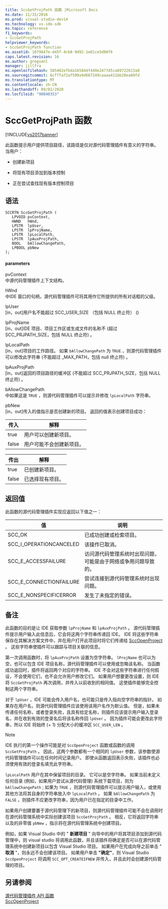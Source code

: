 ```yaml
---
title: SccGetProjPath 函数 |Microsoft Docs
ms.date: 11/15/2016
ms.prod: visual-studio-dev14
ms.technology: vs-ide-sdk
ms.topic: reference
f1_keywords:
- SccGetProjPath
helpviewer_keywords:
- SccGetProjPath function
ms.assetid: 1079847e-d45f-4cb8-9d92-1e01ce5d08f6
caps.latest.revision: 16
ms.author: gregvanl
manager: jillfra
ms.openlocfilehash: 585402efbda165844f449e2477d5ca69722613a8
ms.sourcegitcommit: 6cfffa72af599a9d667249caaaa411bb28ea69fd
ms.translationtype: MT
ms.contentlocale: zh-CN
ms.lasthandoff: 09/02/2020
ms.locfileid: "90840353"
---
```

# <a name="sccgetprojpath-function"></a>SccGetProjPath 函数
[!INCLUDE[vs2017banner](../includes/vs2017banner.md)]

此函数提示用户提供项目路径，该路径是仅对源代码管理插件有意义的字符串。 当用户：  
  
- 创建新项目  
  
- 将现有项目添加到版本控制  
  
- 正在尝试查找现有版本控制项目  
  
## <a name="syntax"></a>语法  
  
```cpp#  
SCCRTN SccGetProjPath (  
   LPVOID pvContext,  
   HWND   hWnd,  
   LPSTR  lpUser,  
   LPSTR  lpProjName,  
   LPSTR  lpLocalPath,  
   LPSTR  lpAuxProjPath,  
   BOOL   bAllowChangePath,  
   LPBOOL pbNew  
);  
```  
  
#### <a name="parameters"></a>parameters  
 pvContext  
 中源代码管理插件上下文结构。  
  
 hWnd  
 中IDE 窗口的句柄，源代码管理插件可将其用作它所提供的所有对话框的父级。  
  
 lpUser  
 [in，out]用户名不能超过 SCC_USER_SIZE （包括 NULL 终止符） ()   
  
 lpProjName  
 [in，out]IDE 项目、项目工作区或生成文件的名称不 (超过 SCC_PRJPATH_SIZE，包括 NULL 终止符) 。  
  
 lpLocalPath  
 [in，out]项目的工作路径。 如果 `bAllowChangePath` 为 `TRUE` ，则源代码管理插件可以修改此字符串 (不能超过 _MAX_PATH，包括 null 终止符) 。  
  
 lpAuxProjPath  
 [in，out]返回的项目路径的缓冲区 (不能超过 SCC_PRJPATH_SIZE，包括 NULL 终止符) 。  
  
 bAllowChangePath  
 中如果这是 `TRUE` ，则源代码管理插件可以提示并修改 `lpLocalPath` 字符串。  
  
 pbNew  
 [in，out]传入的值指示是否创建新的项目。 返回的值表示创建项目成功：  
  
|传入|解释|  
|--------------|--------------------|  
|true|用户可以创建新项目。|  
|false|用户可能不会创建新项目。|  
  
|传出|解释|  
|--------------|--------------------|  
|true|已创建新项目。|  
|false|已选择现有项目。|  
  
## <a name="return-value"></a>返回值  
 此函数的源代码管理插件实现应返回以下值之一：  
  
|值|说明|  
|-----------|-----------------|  
|SCC_OK|已成功创建或检索项目。|  
|SCC_I_OPERATIONCANCELED|该操作已取消。|  
|SCC_E_ACCESSFAILURE|访问源代码管理系统时出现问题，可能是由于网络或争用问题导致的。|  
|SCC_E_CONNECTIONFAILURE|尝试连接到源代码管理系统时出现问题。|  
|SCC_E_NONSPECIFICERROR|发生了未指定的错误。|  
  
## <a name="remarks"></a>备注  
 此函数的目的是让 IDE 获取参数 `lpProjName` 和 `lpAuxProjPath` 。 源代码管理插件提示用户输入此信息后，它会将这两个字符串传递回 IDE。 IDE 将这些字符串保存在其解决方案文件中，并在用户打开此项目时将它们传递给 [SccOpenProject](../extensibility/sccopenproject-function.md) 。 这些字符串使插件可以跟踪与项目关联的信息。  
  
 第一次调用函数时，将 `lpAuxProjPath` 设置为空字符串。 `lProjName` 也可以为空，也可以包含 IDE 项目名称，源代码管理插件可以使用或忽略该名称。 当函数成功返回时，插件将返回两个对应的字符串。 IDE 不会对这些字符串进行任何假设，不会使用它们，也不会允许用户修改它们。 如果用户想要更改设置，则 IDE 将 `SccGetProjPath` 再次调用，并传入以前收到的相同值。 这使插件能够完全控制这两个字符串。  
  
 对于 `lpUser` ，IDE 可能会传入用户名，也可能只是传入指向空字符串的指针。 如果存在用户名，则源代码管理插件应该使用该用户名作为默认值。 但是，如果未传递任何名称，或者登录失败，且具有给定名称，则插件应该提示用户输入登录名，并在收到有效的登录名后将该名称传回 `lpUser` 。 因为插件可能会更改此字符串，所以 IDE 将始终 (+ 1) 分配大小的缓冲区 `SCC_USER_LEN` 。  
  
> [!NOTE]
> IDE 执行的第一个操作可能是对 `SccOpenProject` 函数或函数的调用 `SccGetProjPath` 。 因此，这两个参数都有一个相同的 `lpUser` 参数，该参数使源代码管理插件可以在任何时间记录用户。 即使从函数返回表示失败，该插件也必须使用有效的登录名填充此字符串。  
  
 `lpLocalPath` 用户在其中保留项目的目录。 它可以是空字符串。 如果当前未定义任何目录 (例如，如果用户尝试从源代码管理) 系统下载项目，则为 `bAllowChangePath` ; 如果为 `TRUE` ，则源代码管理插件可以提示用户输入，或使用其他方法将其自身的字符串放入中 `lpLocalPath` 。 如果 `bAllowChangePath` 为 `FALSE` ，则插件不应更改字符串，因为用户已在指定的目录中工作。  
  
 如果用户创建要置于源代码管理下的新项目，则源代码管理插件可能不会在调用时在源代码管理系统中实际创建该项目 `SccGetProjPath` 。 相反，它将返回字符串以及的非零值 `pbNew` ，指示将在源代码管理系统中创建项目。  
  
 例如，如果 Visual Studio 中的 " **新建项目** " 向导中的用户将其项目添加到源代码管理中，则 visual studio 将调用此函数，并且该插件将确定是否可以在源代码管理系统中创建新项目以包含 Visual Studio 项目。 如果用户在完成向导之前单击 " **取消** "，则永远不会创建该项目。 如果用户单击 **"确定"**，则 Visual Studio `SccOpenProject` 将调用 `SCC_OPT_CREATEIFNEW` 并传入，并且此时会创建源代码管理的项目。  
  
## <a name="see-also"></a>另请参阅  
 [源代码管理插件 API 函数](../extensibility/source-control-plug-in-api-functions.md)   
 [SccOpenProject](../extensibility/sccopenproject-function.md)
